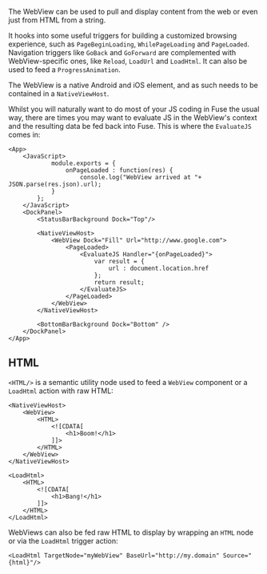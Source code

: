 The WebView can be used to pull and display content from the web or even just from HTML from a string.

It hooks into some useful triggers for building a customized browsing experience, such as `PageBeginLoading`, `WhilePageLoading` and `PageLoaded`. Navigation triggers like `GoBack` and `GoForward` are complemented with WebView-specific ones, like `Reload`, `LoadUrl` and `LoadHtml`. It can also be used to feed a `ProgressAnimation`.

The WebView is a native Android and iOS element, and as such needs to be contained in a `NativeViewHost`.

Whilst you will naturally want to do most of your JS coding in Fuse the usual way, there are times you may want to evaluate JS in the WebView's context and the resulting data be fed back into Fuse. This is where the `EvaluateJS` comes in:

	<App>
		<JavaScript>
				module.exports = {
					onPageLoaded : function(res) {
						console.log("WebView arrived at "+ JSON.parse(res.json).url);
				}
			};
		</JavaScript>
		<DockPanel>
			<StatusBarBackground Dock="Top"/>

			<NativeViewHost>
				<WebView Dock="Fill" Url="http://www.google.com">
					<PageLoaded>
						<EvaluateJS Handler="{onPageLoaded}">
							var result = {
								url : document.location.href
							};
							return result;
						</EvaluateJS>
					</PageLoaded>
				</WebView>
			</NativeViewHost>

			<BottomBarBackground Dock="Bottom" />
		</DockPanel>
	</App>	


## HTML
`<HTML/>` is a semantic utility node used to feed a `WebView` component or a `LoadHtml` action with raw HTML:


	<NativeViewHost>
		<WebView>
			<HTML>
				<![CDATA[
					<h1>Boom!</h1>
				]]>
			</HTML>
		</WebView>
	</NativeViewHost>

	<LoadHtml>
		<HTML>
			<![CDATA[
				<h1>Bang!</h1>
			]]>
		</HTML>
	</LoadHtml>
	

WebViews can also be fed raw HTML to display by wrapping an `HTML` node or via the `LoadHtml` trigger action:

	<LoadHtml TargetNode="myWebView" BaseUrl="http://my.domain" Source="{html}"/>

